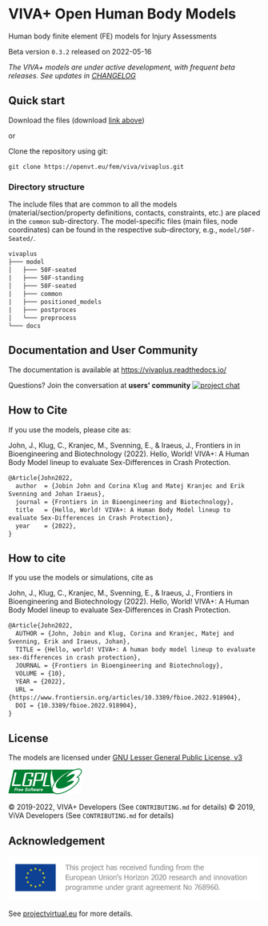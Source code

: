 # VIVA+ Open Human Body Models

Human body finite element (FE) models for Injury Assessments

Beta version `0.3.2` released on 2022-05-16

*The VIVA+ models are under active development, with frequent beta releases. See updates in [CHANGELOG](CHANGELOG.md)*

## Quick start

Download the files (download [link above](https://openvt.eu/fem/viva/vivaplus/-/archive/master/vivaplus-master.zip))

or

Clone the repository using git:

```
git clone https://openvt.eu/fem/viva/vivaplus.git
```

### Directory structure

The include files that are common to all the models (material/section/property definitions, contacts, constraints, etc.) are placed in the `common` sub-directory. The model-specific files (main files, node coordinates) can be found in the respective sub-directory, e.g., `model/50F-Seated/`.

```
vivaplus
├─── model
│   ├─── 50F-seated
|   ├─── 50F-standing
│   ├─── 50F-seated
|   ├─── common
|   ├─── positioned_models
|   ├─── postproces
│   └─── preprocess
└─── docs
```

## Documentation and User Community

The documentation is available at <https://vivaplus.readthedocs.io/>

Questions? Join the conversation at **users' community** [![project chat](https://img.shields.io/badge/zulip-join_chat-brightgreen.svg)](https://vivaplus.zulipchat.com)

## How to Cite

If you use the models, please cite as:

John, J., Klug, C., Kranjec, M., Svenning, E., & Iraeus, J., Frontiers in in Bioengineering and Biotechnology (2022). Hello, World! VIVA+: A Human Body Model lineup to evaluate Sex-Differences in Crash Protection.

```
@Article{John2022,
  author  = {Jobin John and Corina Klug and Matej Kranjec and Erik Svenning and Johan Iraeus},
  journal = {Frontiers in in Bioengineering and Biotechnology},
  title   = {Hello, World! VIVA+: A Human Body Model lineup to evaluate Sex-Differences in Crash Protection},
  year    = {2022},
}
```

## How to cite

If you use the models or simulations, cite as

John, J., Klug, C., Kranjec, M., Svenning, E., & Iraeus, J., Frontiers in Bioengineering and Biotechnology (2022). Hello, World! VIVA+: A Human Body Model lineup to evaluate Sex-Differences in Crash Protection.

```
@Article{John2022,
  AUTHOR = {John, Jobin and Klug, Corina and Kranjec, Matej and Svenning, Erik and Iraeus, Johan},    
  TITLE = {Hello, world! VIVA+: A human body model lineup to evaluate sex-differences in crash protection},      
  JOURNAL = {Frontiers in Bioengineering and Biotechnology},       
  VOLUME = {10},           
  YEAR = {2022},        
  URL = {https://www.frontiersin.org/articles/10.3389/fbioe.2022.918904},       
  DOI = {10.3389/fbioe.2022.918904}, 
}
```

## License

The models are licensed under [GNU Lesser General Public License, v3](https://www.gnu.org/licenses/lgpl-3.0-standalone.html)

![LGPLv3)](docs/images/lgplv3.png)

&copy; 2019-2022, VIVA+ Developers (See `CONTRIBUTING.md` for details)
&copy; 2019, ViVA Developers (See `CONTRIBUTING.md` for details)

## Acknowledgement

![VIRTUAL Funding](docs/images/VIRTUAL_EUFunding.png)

See [projectvirtual.eu](https://projectvirtual.eu/) for more details.